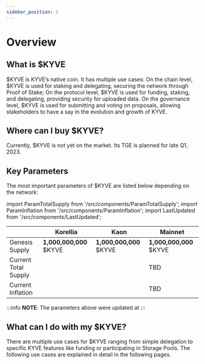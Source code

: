 ```yaml
---
sidebar_position: 1
---
```


# Overview

## What is $KYVE

$KYVE is KYVE’s native coin. It has multiple use cases:
On the chain level, $KYVE is used for staking and delegating, securing the network through Proof of Stake;
On the protocol level, $KYVE is used for funding, staking, and delegating, providing security for uploaded data.
On the governance level, $KYVE is used for submitting and voting on proposals, allowing stakeholders to have a say in the evolution and growth of KYVE.

## Where can I buy $KYVE?

Currently, $KYVE is not yet on the market. Its TGE is planned for late Q1, 2023.

## Key Parameters

The most important parameters of $KYVE are listed below depending on the network:

import ParamTotalSupply from '/src/components/ParamTotalSupply';
import ParamInflation from '/src/components/ParamInflation';
import LastUpdated from '/src/components/LastUpdated';

|                      | Korellia                                                                                       | Kaon                                                                                            | Mainnet                 |
| -------------------- | ---------------------------------------------------------------------------------------------- | ----------------------------------------------------------------------------------------------- | ----------------------- |
| Genesis Supply       | **1,000,000,000** $KYVE                                                                        | **1,000,000,000** $KYVE                                                                         | **1,000,000,000** $KYVE |
| Current Total Supply | <ParamTotalSupply networkUrl="https://api.korellia.kyve.network" denom="tkyve" decimals={9} /> | <ParamTotalSupply networkUrl="https://api-eu-1.kaon.kyve.network" denom="tkyve" decimals={6} /> | TBD                     |
| Current Inflation    | <ParamInflation networkUrl="https://api.korellia.kyve.network" />                              | <ParamInflation networkUrl="https://api-eu-1.kaon.kyve.network" />                              | TBD                     |

:::info
**NOTE**: The parameters above were updated at **<LastUpdated />**
:::

## What can I do with my $KYVE?

There are multiple use cases for $KYVE ranging from simple delegation to specific KYVE features like funding or participating in Storage Pools. The following use cases are explained in detail in the following pages.
